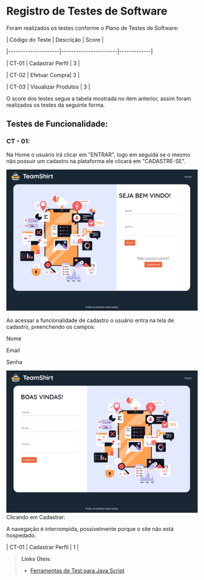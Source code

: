 # Registro de Testes de Software 

  

Foram realizados os testes conforme o Plano de Testes de Software: 

  

| Código do Teste | Descrição | Score | 

|---------------------|-----------------------|-------------| 

| CT-01 | Cadastrar Perfil | 3 | 

| CT-02 | Efetuar Compra| 3 | 

| CT-03 | Visualizar Produtos | 3 | 

  

O score dos testes segue a tabela mostrada no item anterior, assim foram realizados os testes da seguinte forma. 

  

## Testes de Funcionalidade: 

  

### CT - 01: 

  

Na Home o usuário irá clicar em "ENTRAR", logo em seguida se o mesmo não possuir um cadastro na plataforma ele clicará em "CADASTRE-SE". 

<img src=https://github.com/ICEI-PUC-Minas-PMV-ADS/pmv-ads-2022-2-e2-proj-int-t7-teamshirt/blob/e0bceacddda2c9319d712956fc4c70f4c64ad378/docs/img/homelogin.png>  

  

Ao acessar a funcionalidade de cadastro o usuário entra na tela de cadastro, preenchendo os campos: 

Nome 

Email 

Senha 

<img src=https://github.com/ICEI-PUC-Minas-PMV-ADS/pmv-ads-2022-2-e2-proj-int-t7-teamshirt/blob/e0bceacddda2c9319d712956fc4c70f4c64ad378/docs/img/CadastroPrinc.png> Clicando em Cadastrar:  

A navegação é interrompida, possivelmente porque o site não está hospedado. 

| CT-01 | Cadastrar Perfil | 1 | 

 

> **Links Úteis**:
> - [Ferramentas de Test para Java Script](https://geekflare.com/javascript-unit-testing/)
